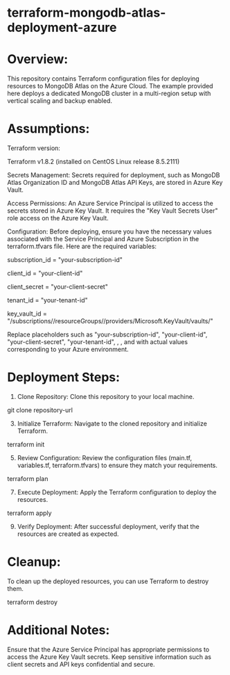 # terraform-mongodb-atlas-deployment-azure

# Overview:

This repository contains Terraform configuration files for deploying resources to MongoDB Atlas on the Azure Cloud. The example provided here deploys a dedicated MongoDB cluster in a multi-region setup with vertical scaling and backup enabled.

# Assumptions:

Terraform version:

Terraform v1.8.2 (installed on CentOS Linux release 8.5.2111)

Secrets Management: Secrets required for deployment, such as MongoDB Atlas Organization ID and MongoDB Atlas API Keys, are stored in Azure Key Vault.

Access Permissions: An Azure Service Principal is utilized to access the secrets stored in Azure Key Vault. It requires the "Key Vault Secrets User" role access on the Azure Key Vault.

Configuration: Before deploying, ensure you have the necessary values associated with the Service Principal and Azure Subscription in the terraform.tfvars file. Here are the required variables:

subscription_id = "your-subscription-id"

client_id       = "your-client-id"

client_secret   = "your-client-secret"

tenant_id       = "your-tenant-id"

key_vault_id    = "/subscriptions/<subscription-id>/resourceGroups/<resource-group-name>/providers/Microsoft.KeyVault/vaults/<key-vault-name>"

Replace placeholders such as "your-subscription-id", "your-client-id", "your-client-secret", "your-tenant-id", <subscription-id>, <resource-group-name>, and <key-vault-name> with actual values corresponding to your Azure environment.

# Deployment Steps:
1. Clone Repository: Clone this repository to your local machine.
   
git clone repository-url

3. Initialize Terraform: Navigate to the cloned repository and initialize Terraform.
   
terraform init

5. Review Configuration: Review the configuration files (main.tf, variables.tf, terraform.tfvars) to ensure they match your requirements.
   
terraform plan

7. Execute Deployment: Apply the Terraform configuration to deploy the resources.
   
terraform apply

9. Verify Deployment: After successful deployment, verify that the resources are created as expected.

# Cleanup:
To clean up the deployed resources, you can use Terraform to destroy them.

terraform destroy

# Additional Notes:
Ensure that the Azure Service Principal has appropriate permissions to access the Azure Key Vault secrets.
Keep sensitive information such as client secrets and API keys confidential and secure.
